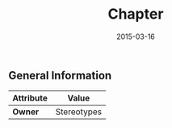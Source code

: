 ﻿---
title: Chapter
toc: false
type: specs
date: "2015-03-16"
draft: false
specification: KBL
version: 2.4
documentType: "Recommendation"
elementType: Class
classes:
  - Chapter
menu_name: kbl-2.4
---


## General Information

| Attribute               | Value |
|-------------------------|-------|
| **Owner**               | Stereotypes |
